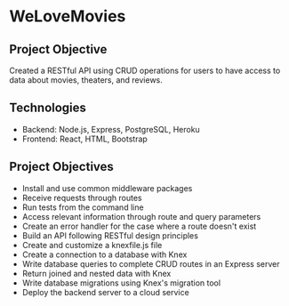 # WeLoveMovies

## Project Objective
Created a RESTful API using CRUD operations for users to have access to data about movies, theaters, and reviews. 

## Technologies
- Backend: Node.js, Express, PostgreSQL, Heroku
- Frontend: React, HTML, Bootstrap

## Project Objectives
- Install and use common middleware packages
- Receive requests through routes
- Run tests from the command line
- Access relevant information through route and query parameters
- Create an error handler for the case where a route doesn't exist
- Build an API following RESTful design principles
- Create and customize a knexfile.js file
- Create a connection to a database with Knex
- Write database queries to complete CRUD routes in an Express server
- Return joined and nested data with Knex
- Write database migrations using Knex's migration tool
- Deploy the backend server to a cloud service

